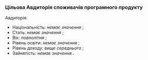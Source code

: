### Цільова Авдиторія споживачів програмного продукту
Авдиторія:
+ Національність: <em> немає значення </em>;
+ Стать: <em> немає значення </em>;
+ Вік: <em> повнолітня </em>;
+ Рівень освіти: <em> немає значення </em>;
+ Рівень доходу: <em> вище середнього </em>;
+ Зайнятість: <em> немає значення </em>.
